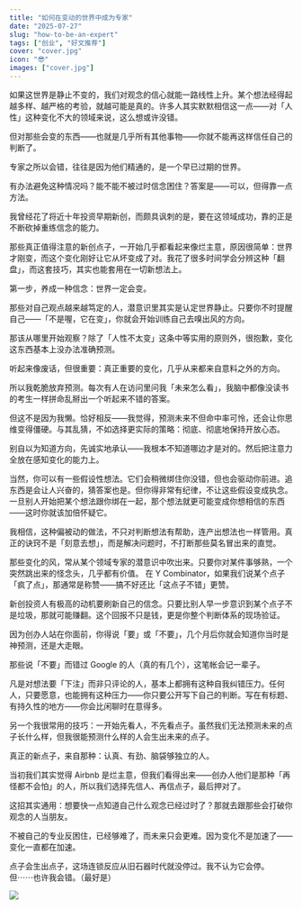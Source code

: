 ```yaml
---
title: "如何在变动的世界中成为专家"
date: "2025-07-27"
slug: "how-to-be-an-expert"
tags: ["创业", "好文推荐"]
cover: "cover.jpg"
icon: "😎"
images: ["cover.jpg"]
---
```

如果这世界是静止不变的，我们对观念的信心就能一路线性上升。某个想法经得起越多样、越严格的考验，就越可能是真的。许多人其实默默相信这一点——对「人性」这种变化不大的领域来说，这么想或许没错。



但对那些会变的东西——也就是几乎所有其他事物——你就不能再这样信任自己的判断了。



专家之所以会错，往往是因为他们精通的，是一个早已过期的世界。



有办法避免这种情况吗？能不能不被过时信念困住？答案是——可以，但得靠一点方法。



我曾经花了将近十年投资早期新创，而颇具讽刺的是，要在这领域成功，靠的正是不断砍掉重练信念的能力。



那些真正值得注意的新创点子，一开始几乎都看起来像烂主意，原因很简单：世界才刚变，而这个变化刚好让它从坏变成了对。我花了很多时间学会分辨这种「翻盘」，而这套技巧，其实也能套用在一切新想法上。



第一步，养成一种信念：世界一定会变。



那些对自己观点越来越笃定的人，潜意识里其实是认定世界静止。只要你不时提醒自己——「不是喔，它在变」，你就会开始训练自己去嗅出风的方向。



那该从哪里开始观察？除了「人性不太变」这条中等实用的原则外，很抱歉，变化这东西基本上没办法准确预测。



听起来像废话，但很重要：真正重要的变化，几乎从来都来自意料之外的方向。



所以我乾脆放弃预测。每次有人在访问里问我「未来怎么看」，我脑中都像没读书的考生一样拼命乱掰出一个听起来不错的答案。



但这不是因为我懒。恰好相反——我觉得，预测未来不但命中率可怜，还会让你思维变得僵硬。与其乱猜，不如选择更实际的策略：彻底、彻底地保持开放心态。



别自以为知道方向，先诚实地承认——我根本不知道哪边才是对的。然后把注意力全放在感知变化的能力上。



当然，你可以有一些假设性想法。它们会稍微绑住你没错，但也会驱动你前进。追东西是会让人兴奋的，猜答案也是。但你得非常有纪律，不让这些假设变成执念。
一旦别人开始把某个想法跟你绑在一起，那个想法就更可能变成你想相信的东西——这时你就该加倍怀疑它。



我相信，这种偏被动的做法，不只对判断想法有帮助，连产出想法也一样管用。真正的诀窍不是「刻意去想」，而是解决问题时，不打断那些莫名冒出来的直觉。



那些变化的风，常从某个领域专家的潜意识中吹出来。只要你对某件事够熟，一个突然跳出来的怪念头，几乎都有价值。
在 Y Combinator，如果我们说某个点子「疯了点」，那通常是称赞——搞不好还比「这点子不错」更赞。



新创投资人有极高的动机要刷新自己的信念。只要比别人早一步意识到某个点子不是垃圾，那就可能赚翻。这个回报不只是钱，更是你整个判断体系的现场验证。



因为创办人站在你面前，你得说「要」或「不要」，几个月后你就会知道你当时是神预测，还是大走眼。



那些说「不要」而错过 Google 的人（真的有几个），这笔帐会记一辈子。



凡是对想法要「下注」而非只评论的人，基本上都拥有这种自我纠错压力。任何人，只要愿意，也能拥有这种压力——你只要公开写下自己的判断。写在有标题、有持久性的地方——你会比闲聊时在意得多。



另一个我很常用的技巧：一开始先看人，不先看点子。虽然我们无法预测未来的点子长什么样，但我很能预测什么样的人会生出未来的点子。



真正的新点子，来自那种：认真、有劲、脑袋够独立的人。



当初我们其实觉得 Airbnb 是烂主意，但我们看得出来——创办人他们是那种「再怪都不会怕」的人，所以我们选择先信人、再信点子，最后押对了。



这招其实通用：想要快一点知道自己什么观念已经过时了？那就去跟那些会打破你观念的人当朋友。



不被自己的专业反困住，已经够难了，而未来只会更难。因为变化不是加速了——变化一直都在加速。



点子会生出点子，这场连锁反应从旧石器时代就没停过。我不认为它会停。
但⋯⋯也许我会错。（最好是）




![](https://prod-files-secure.s3.us-west-2.amazonaws.com/112d0858-5090-4d34-a606-b75eb8d65fd2/46476355-9cf3-4e99-9b7a-3531bc426380/1000202064.png?X-Amz-Algorithm=AWS4-HMAC-SHA256&X-Amz-Content-Sha256=UNSIGNED-PAYLOAD&X-Amz-Credential=ASIAZI2LB466YZPZE2GT%2F20250926%2Fus-west-2%2Fs3%2Faws4_request&X-Amz-Date=20250926T111113Z&X-Amz-Expires=3600&X-Amz-Security-Token=IQoJb3JpZ2luX2VjEAMaCXVzLXdlc3QtMiJHMEUCIEKuYHqRN5H%2BwWcJXjt0jhw4BAwH%2Bk8s72zJcPX6wngIAiEAg%2BhOicj9Nd22YOc%2B4zJuYwtj%2BGHQy83%2FZsQrfxDtqt8qiAQIjP%2F%2F%2F%2F%2F%2F%2F%2F%2F%2FARAAGgw2Mzc0MjMxODM4MDUiDONxW5qZ5s03hViEwSrcAxathnlxRNSJOcYrrTBm%2BanGXaT0Oh6x9WG8MrJZeYttzGmGBL2oEdvEuh2HzVLSzx605p0C%2B1sJZ3K%2BcZhxuFmzFG04Bk6nsnM%2FRHdlDy0T%2FGhYn5faf4ZF6MoyME8J0%2FkJs6yzRAWwK0%2BqKS0TquwSajqCtExNV2RLg3Xw3LldC%2FUo3qqFWItNpQWGJqmBBPEBia51NJR%2B%2BTyT7srrquKBRAFevaeOVida50MtrZWKllX0b0dp1ssoojEoEhB7qutBr04pvgZdd6dP1%2FCoBJPBx3y257VR9nPkFLywtfkBZDc2KCBddDQkcxYVN07Yeoy7g4kTIyQGBhxHbOX8PwmT105I7PXCmVuvfuIUGkK9JWTLw9O6bts%2FQYJx%2FUoTOJQid4ckUD4mWzHsf7Wf742e6agDP6o6YzY8wDQZEkBS9AXWDLr7jsBMFoaUiRwLur6AlleM61Rt%2Fp5Cv9jWFW05s068Qtzw5lUQ0g00NQb1V5FYMlqI4xZ4mXZjpZbcpwWl2X9%2Bv5wAI%2FWO9iMfLvlIBUGbIT16HH8j3cjkSEkuR0XHwrvLAj39oM8u0HvaH%2FK5smFxc5cpYWaem8ib8hk9Y1VmlrT5s43LE19xcenXML2vSRF8gs%2B1myZAMM3d2cYGOqUBhdY87Ul8fLum9OtKZvySGP94swFlNvcObeDdnZx8%2BKz%2FqxEe8TIdnIJodfVRV0Fj6RgeFmJ%2BokXIrRjHEPuGjIAMG4AhNjn3JOt5iPhcFJh1LUsjYq93FdU4DGiSjjJZhSLeSQsUcRennZDdoDj8FCbfiKe607yhdWP9e%2Ft7h9RtW2oMMr1eBP25rT79r0bk7bt5qP%2BJJdEcBFtHwbdkKonMvhJy&X-Amz-Signature=c223be77ab0228a93377242c30e7971557f358ccddca7ae3d64308abba0db901&X-Amz-SignedHeaders=host&x-amz-checksum-mode=ENABLED&x-id=GetObject)

